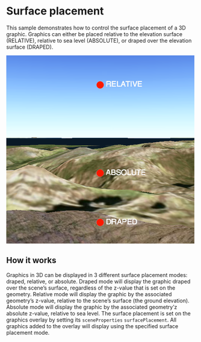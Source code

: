 # Surface placement

This sample demonstrates how to control the surface placement of a 3D
graphic. Graphics can either be placed relative to the elevation surface
(RELATIVE), relative to sea level (ABSOLUTE), or draped over the
elevation surface (DRAPED).

![](screenshot.png)

## How it works

Graphics in 3D can be displayed in 3 different surface placement modes:
draped, relative, or absolute. Draped mode will display the graphic
draped over the scene’s surface, regardless of the z-value that is set
on the geometry. Relative mode will display the graphic by the
associated geometry’s z-value, relative to the scene’s surface (the
ground elevation). Absolute mode will display the graphic by the
associated geometry’z absolute z-value, relative to sea level. The
surface placement is set on the graphics overlay by setting its
`sceneProperties` `surfacePlacement`. All graphics added to the overlay
will display using the specified surface placement mode.
